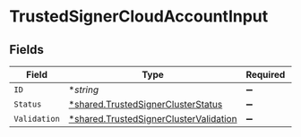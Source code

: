 # TrustedSignerCloudAccountInput


## Fields

| Field                                                                                           | Type                                                                                            | Required                                                                                        | Description                                                                                     |
| ----------------------------------------------------------------------------------------------- | ----------------------------------------------------------------------------------------------- | ----------------------------------------------------------------------------------------------- | ----------------------------------------------------------------------------------------------- |
| `ID`                                                                                            | **string*                                                                                       | :heavy_minus_sign:                                                                              | N/A                                                                                             |
| `Status`                                                                                        | [*shared.TrustedSignerClusterStatus](../../models/shared/trustedsignerclusterstatus.md)         | :heavy_minus_sign:                                                                              | N/A                                                                                             |
| `Validation`                                                                                    | [*shared.TrustedSignerClusterValidation](../../models/shared/trustedsignerclustervalidation.md) | :heavy_minus_sign:                                                                              | N/A                                                                                             |